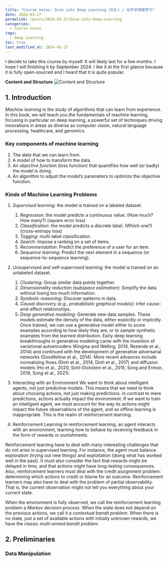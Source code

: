 ```yaml
---
title: "Course notes: Dive into Deep Learning (D2L) / 动手学深度学习"
date: 2024-03-27
permalink: /posts/2024-03-27/Dive-into-Deep-Learning
categories:
  - Course notes
tags:
  - Deep Learning
toc: true
last_modified_at: 2024-03-27
---
```


I decide to take this course by myself. It will likely last for a few months. I hope I will finishing it by September 2024. I like it at the first glance because it is fully open-sourced and I heard that it is quite popular.

**Content and Structure**
![Content and Structure](https://d2l.ai/_images/book-org.svg)

## 1. Introduction

*Machine learning* is the study of algorithms that can learn from experience. In this book, we will teach you the fundamentals of machine learning, focusing in particular on deep learning, a powerful set of techniques driving innovations in areas as diverse as computer vision, natural language processing, healthcare, and genomics.

### Key components of machine learning

1. The *data* that we can learn from.
2. A *model* of how to transform the data.
3. An *objective function* (loss function) that quantifies how well (or badly) the model is doing.
4. An algorithm to adjust the model’s parameters to *optimize* the objective function.

### Kinds of Machine Learning Problems

1. *Supervised learning*: the model is trained on a labeled dataset.
     1. *Regression*: the model predicts a continuous value. (How much? How many?) (square error loss)
     2. *Classification*: the model predicts a discrete label. (Which one?) (cross-entropy loss)
     3. *Tagging*: multi-label classification.
     4. *Search*: Impose a ranking on a set of items.
     5. *Recommendation*: Predict the preference of a user for an item.
     6. *Sequence learning*: Predict the next element in a sequence (or sequence-to-sequence learning).

2. Unsupervised and self-supervised learning: the model is trained on an unlabeled dataset.
     1. *Clustering*: Group similar data points together.
     2. *Dimensionality reduction (subspace estimation)*: Simplify the data without losing too much information.
     3. *Symbolic reasoning*: Discover patterns in data.
     4. *Causal discovery (e.g., probabilistic graphical models)*: Infer cause-and-effect relationships.
     5. *Deep generative modeling*: Generate new data samples. These models estimate the density of the data, either explicitly or implicitly. Once trained, we can use a generative model either to score examples according to how likely they are, or to sample synthetic examples from the learned distribution. Early deep learning breakthroughs in generative modeling came with the invention of variational autoencoders (Kingma and Welling, 2014, Rezende et al., 2014) and continued with the development of generative adversarial networks (Goodfellow et al., 2014). More recent advances include normalizing flows (Dinh et al., 2014, Dinh et al., 2017) and diffusion models (Ho et al., 2020, Sohl-Dickstein et al., 2015, Song and Ermon, 2019, Song et al., 2021).

3. Interacting with an Environment
We want to think about intelligent agents, not just predictive models. This means that we need to think about choosing actions, not just making predictions. In contrast to mere predictions, actions actually impact the environment. If we want to train an intelligent agent, we must account for the way its actions might impact the future observations of the agent, and so offline learning is inappropriate. This is the realm of reinforcement learning.

4. Reinforcement Learning
In reinforcement learning, an agent interacts with an environment, learning how to behave by receiving feedback in the form of rewards or punishments. 

Reinforcement learning have to deal with many interesting challenges that do not arise in supervised learning. For instance, the agent must balance exploration (trying out new things) and exploitation (doing what has worked well in the past). It must also consider the fact that rewards might be delayed in time, and that actions might have long-lasting consequences. Also, reinforcement learners must deal with the credit assignment problem: determining which actions to credit or blame for an outcome. Reinforcement learners may also have to deal with the problem of partial observability. That is, the current observation might not tell you everything about your current state.

When the environment is fully observed, we call the reinforcement learning problem a *Markov decision process*. When the state does not depend on the previous actions, we call it a *contextual bandit problem*. When there is no state, just a set of available actions with initially unknown rewards, we have the classic *multi-armed bandit problem*.

## 2. Preliminaries

### Data Manipulation


